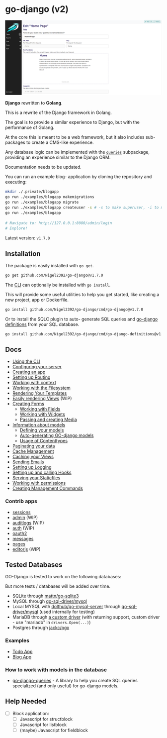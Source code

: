 # go-django (v2)

![1719351174099](.github/image/README/1719351174099.png)

**Django** rewritten to **Golang**.

This is a rewrite of the Django framework in Golang.

The goal is to provide a similar experience to Django, but with the performance of Golang.

At the core this is meant to be a web framework, but it also includes sub-packages to create a CMS-like experience.

Any database logic can be implemented with the [`queries`](./queries/README.md) subpackage, providing an experience similar to
the Django ORM.

Documentation needs to be updated.

You can run an example blog- application by cloning the repository and executing:
```bash
mkdir ./.private/blogapp
go run ./examples/blogapp makemigrations
go run ./examples/blogapp migrate
go run ./examples/blogapp createuser -s # -s to make superuser, -i to make inactive user
go run ./examples/blogapp

# Navigate to: http://127.0.0.1:8080/admin/login
# Explore!
```

Latest version: `v1.7.0`

## Installation

The package is easily installed with `go get`.

```bash
go get github.com/Nigel2392/go-django@v1.7.0
```

The [CLI](./docs/cli.md) can optionally be installed with `go install`.

This will provide some useful utilities to help you get started, like creating a new project, app or Dockerfile.

```bash
go install github.com/Nigel2392/go-django/cmd/go-django@v1.7.0
```

Or to install the SQLC plugin to auto- generate SQL queries and [go-django definitions](./docs/sqlc.md) from your SQL database.

```bash
go install github.com/Nigel2392/go-django/cmd/go-django-definitions@v1.7.0
```

## Docs

- [Using the CLI](./docs/cli.md)
- [Configuring your server](./docs/configuring.md)
- [Creating an app](./docs/apps.md)
- [Setting up Routing](./docs/routing.md)
- [Working with context](./docs/context.md)
- [Working with the Filesystem](./docs/filesystem.md)
- [Rendering Your Templates](./docs/rendering.md)
- [Easily rendering Views](./docs/views.md) (WIP)
- [Creating Forms](./docs/forms/readme.md)
  - [Working with Fields](./docs/forms/fields.md)
  - [Working with Widgets](./docs/forms/widgets.md)
  - [Passing and creating Media](./docs/forms/media.md)
- [Information about models](./docs/models.md)
  - [Defining your models](./docs/attrs/attrs.md)
  - [Auto-generating GO-django models](./docs/sqlc.md)
  - [Usage of Contenttypes](./docs/contenttypes.md)
- [Paginating your data](./docs/pagination.md)
- [Cache Management](./docs/cache.md)
- [Caching your Views](./docs/caching_views.md)
- [Sending Emails](./docs/mail.md)
- [Setting up Logging](./docs/logging.md)
- [Setting up and calling Hooks](./docs/hooks.md)
- [Serving your Staticfiles](./docs/staticfiles.md)
- [Working with permissions](./docs/permissions.md)
- [Creating Management Commands](./docs/commands.md)

### Contrib apps

- [sessions](./docs/apps/sessions.md)
- [admin](./docs/apps/admin) (WIP)
- [auditlogs](./docs/apps/auditlogs.md) (WIP)
- [auth](./docs/apps/auth) (WIP)
- [oauth2](./docs/apps/oauth2.md)
- [messages](./docs/apps/messages.md)
- [pages](./docs/apps/pages/readme.md)
- [editorjs](./docs/apps/editor.md) (WIP)

## Tested Databases

GO-Django is tested to work on the following databases:

But more tests / databases will be added over time.

- SQLite through [mattn/go-sqlite3](https://github.com/mattn/go-sqlite3)
- MySQL through [go-sql-driver/mysql](https://github.com/go-sql-driver/mysql)
- Local MYSQL with [dolthub/go-mysql-server](https://github.com/dolthub/go-mysql-server) through [go-sql-driver/mysql](https://github.com/go-sql-driver/mysql) (used internally for testing)
- MariaDB through [a custom driver](https://github.com/Nigel2392/go-django/queries/blob/main/src/drivers/drivers.go#L38) (with returning support, custom driver - use "mariadb" in `drivers.Open(...)`)
- Postgres through [jackc/pgx](https://github.com/jackc/pgx)

### Examples

- [Todo App](./docs/examples/todos.md)
- [Blog App](./docs/examples/blog.md)
<!-- - [Forms App](./docs/examples/forms.md) -->
<!-- - [Openauth2 App](./docs/examples/openauth2.md) -->

### How to work with models in the database

- [go-django-queries](./queries/README.md) - A library to help you create SQL queries specialized (and only useful) for go-django models.

## Help Needed

- [ ] Block application:
  - [ ] Javascript for structblock
  - [ ] Javascript for listblock
  - [ ] (maybe) Javascript for fieldblock
